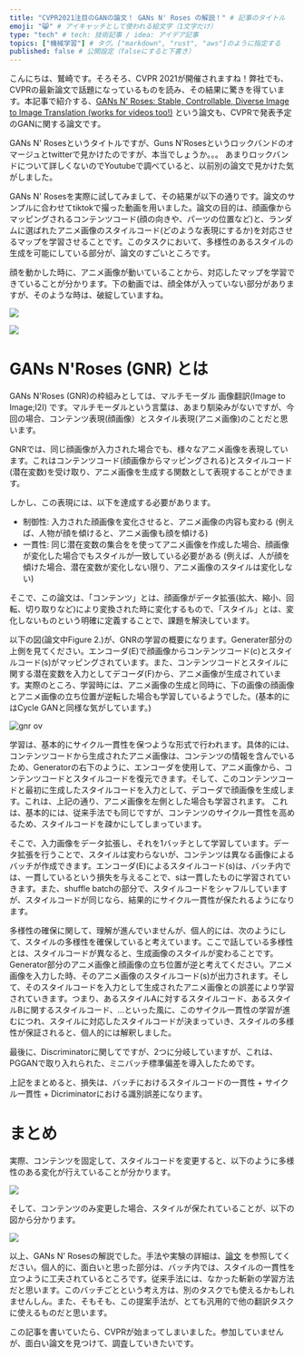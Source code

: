 ```yaml
---
title: "CVPR2021注目のGANの論文！ GANs N' Roses の解説！" # 記事のタイトル
emoji: "😸" # アイキャッチとして使われる絵文字（1文字だけ）
type: "tech" # tech: 技術記事 / idea: アイデア記事
topics: ["機械学習"] # タグ。["markdown", "rust", "aws"]のように指定する
published: false # 公開設定（falseにすると下書き）
---
```


こんにちは、鷲崎です。そろそろ、CVPR 2021が開催されますね！弊社でも、CVPRの最新論文で話題になっているものを読み、その結果に驚きを得ています。本記事で紹介する、[GANs N' Roses: Stable, Controllable, Diverse Image to Image Translation (works for videos too!)](https://arxiv.org/abs/2106.06561) という論文も、CVPRで発表予定のGANに関する論文です。

GANs N' Rosesというタイトルですが、Guns N'Rosesというロックバンドのオマージュとtwitterで見かけたのですが、本当でしょうか。。。 あまりロックバンドについて詳しくないのでYoutubeで調べていると、以前別の論文で見かけた気がしました。

GANs N' Rosesを実際に試してみまして、その結果が以下の通りです。論文のサンプルに合わせてtiktokで撮った動画を用いました。論文の目的は、顔画像からマッピングされるコンテンツコード(顔の向きや、パーツの位置など)と、ランダムに選ばれたアニメ画像のスタイルコード(どのような表現にするか)を対応させるマップを学習させることです。このタスクにおいて、多様性のあるスタイルの生成を可能にしている部分が、論文のすごいところです。

顔を動かした時に、アニメ画像が動いていることから、対応したマップを学習できていることが分かります。下の動画では、顔全体が入っていない部分がありますが、そのような時は、破綻していますね。

![](https://drive.google.com/uc?export=view&id=14Lzn15yiUQyo5UCJ0wGur3JzCfkDrkVb)

![](https://drive.google.com/uc?export=view&id=1mnuSeE6Xv2e3JfSRORJjdBT0_ktvlhLH)

# GANs N'Roses (GNR) とは

GANs N'Roses (GNR)の枠組みとしては、マルチモーダル 画像翻訳(Image to Image;I2I) です。マルチモーダルという言葉は、あまり馴染みがないですが、今回の場合、コンテンツ表現(顔画像）とスタイル表現(アニメ画像)のことだと思います。

GNRでは、同じ顔画像が入力された場合でも、様々なアニメ画像を表現しています。これはコンテンツコード(顔画像からマッピングされる)とスタイルコード(潜在変数)を受け取り、アニメ画像を生成する関数として表現することができます。

しかし、この表現には、以下を達成する必要があります。

- 制御性: 入力された顔画像を変化させると、アニメ画像の内容も変わる (例えば、人物が顔を傾けると、アニメ画像も顔を傾ける)
- 一貫性: 同じ潜在変数の集合をを使ってアニメ画像を作成した場合、顔画像が変化した場合でもスタイルが一致している必要がある (例えば、人が顔を傾けた場合、潜在変数が変化しない限り、アニメ画像のスタイルは変化しない)


そこで、この論文は、「コンテンツ」とは、顔画像がデータ拡張(拡大、縮小、回転、切り取りなど)により変換された時に変化するもので、「スタイル」とは、変化しないものという明確に定義することで、課題を解決しています。

以下の図(論文中Figure 2.)が、GNRの学習の概要になります。Generater部分の上側を見てください。エンコーダ(E)で顔画像からコンテンツコード(c)とスタイルコード(s)がマッピングされています。また、コンテンツコードとスタイルに関する潜在変数を入力としてデコーダ(F)から、アニメ画像が生成されています。実際のところ、学習時には、アニメ画像の生成と同時に、下の画像の顔画像とアニメ画像の立ち位置が逆転した場合も学習しているようでした。(基本的にはCycle GANと同様な気がしています。)

![gnr ov](https://storage.googleapis.com/zenn-user-upload/c44fed0652d04574f3dbdb87.png)

学習は、基本的にサイクル一貫性を保つような形式で行われます。具体的には、コンテンツコードから生成されたアニメ画像は、コンテンツの情報を含んでいるため、Generatorの右下のように、エンコーダを使用して、アニメ画像から、コンテンツコードとスタイルコードを復元できます。そして、このコンテンツコードと最初に生成したスタイルコードを入力として、デコーダで顔画像を生成します。これは、上記の通り、アニメ画像を左側とした場合も学習されます。
これは、基本的には、従来手法でも同じですが、コンテンツのサイクル一貫性を高めるため、スタイルコードを疎かにしてしまっています。

そこで、入力画像をデータ拡張し、それを1バッチとして学習しています。データ拡張を行うことで、スタイルは変わらないが、コンテンツは異なる画像によるバッチが作成できます。エンコーダ(E)によるスタイルコード(s)は、バッチ内では、一貫しているという損失を与えることで、sは一貫したものに学習されていきます。また、shuffle batchの部分で、スタイルコードをシャフルしていますが、スタイルコードが同じなら、結果的にサイクル一貫性が保たれるようになります。

多様性の確保に関して、理解が進んでいませんが、個人的には、次のようにして、スタイルの多様性を確保していると考えています。ここで話している多様性とは、スタイルコードが異なると、生成画像のスタイルが変わることです。Generator部分のアニメ画像と顔画像の立ち位置が逆と考えてください。アニメ画像を入力した時、そのアニメ画像のスタイルコード(s)が出力されます。そして、そのスタイルコードを入力として生成されたアニメ画像との誤差により学習されていきます。つまり、あるスタイルAに対するスタイルコード、あるスタイルBに関するスタイルコード、...といった風に、このサイクル一貫性の学習が進むにつれ、スタイルに対応したスタイルコードが決まっていき、スタイルの多様性が保証されると、個人的には解釈しました。

最後に、Discriminatorに関してですが、2つに分岐していますが、これは、PGGANで取り入れられた、ミニバッチ標準偏差を導入したためです。

上記をまとめると、損失は、バッチにおけるスタイルコードの一貫性 + サイクル一貫性 + Dicriminatorにおける識別誤差になります。



# まとめ

実際、コンテンツを固定して、スタイルコードを変更すると、以下のように多様性のある変化が行えていることが分かります。

![](https://storage.googleapis.com/zenn-user-upload/decd48196dadb976b864b7e3.png)

そして、コンテンツのみ変更した場合、スタイルが保たれていることが、以下の図から分かります。

![](https://storage.googleapis.com/zenn-user-upload/958e0a56d8f417053f60891c.png)

以上、GANs N' Rosesの解説でした。手法や実験の詳細は、[論文](https://arxiv.org/abs/2106.06561) を参照してください。個人的に、面白いと思った部分は、バッチ内では、スタイルの一貫性を立つように工夫されているところです。従来手法には、なかった斬新の学習方法だと思います。このバッチごとという考え方は、別のタスクでも使えるかもしれませんしん。また、そもそも、この提案手法が、とても汎用的で他の翻訳タスクに使えるものだと思います。

この記事を書いていたら、CVPRが始まってしまいました。参加していませんが、面白い論文を見つけて、調査していきたいです。